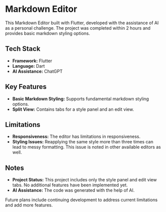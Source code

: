 # Markdown Editor

This Markdown Editor built with Flutter, developed with the assistance of AI as a personal challenge. The project was completed within 2 hours and provides basic markdown styling options.

## Tech Stack
- **Framework:** Flutter
- **Language:** Dart
- **AI Assistance:** ChatGPT

## Key Features
- **Basic Markdown Styling:** Supports fundamental markdown styling options.
- **Split View:** Contains tabs for a style panel and an edit view.

## Limitations
- **Responsiveness:** The editor has limitations in responsiveness.
- **Styling Issues:** Reapplying the same style more than three times can lead to messy formatting. This issue is noted in other available editors as well.

## Notes
- **Project Status:** This project includes only the style panel and edit view tabs. No additional features have been implemented yet.
- **AI Assistance:** The code was generated with the help of AI.

Future plans include continuing development to address current limitations and add more features.
